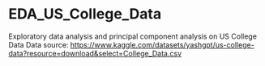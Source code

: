 # EDA_US_College_Data
Exploratory data analysis and principal component analysis on US College Data
Data source: https://www.kaggle.com/datasets/yashgpt/us-college-data?resource=download&select=College_Data.csv

